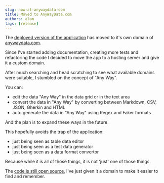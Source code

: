 ```yaml
---
slug: now-at-anywaydata-com
title: Moved to AnyWayData.com
authors: alan
tags: [release]
---
```


The [deployed version of the application](https://anywaydata.com/app.html) has moved to it's own domain of [anywaydata.com](https://anywaydata.com).

<!--truncate-->

Since I've started adding documentation, creating more tests and refactoring the code I decided to move the app to a hosting server and give it a custom domain.

After much searching and head scratching to see what available domains were suitable, I stumbled on the concept of "Any Way".

You can:

- edit the data "Any Way" in the data grid or in the text area
- convert the data in "Any Way" by converting between Markdown, CSV, JSON, Gherkin and HTML
- auto generate the data in "Any Way" using Regex and Faker formats

And the plan is to expand these ways in the future.

This hopefully avoids the trap of the application:

- just being seen as table data editor
- just being seen as a test data generator
- just being seen as a data format convertor

Because while it is all of those things, it is not 'just' one of those things.

The [code is still open source](https://github.com/eviltester/grid-table-editor/), I've just given it a domain to make it easier to find and remember.
